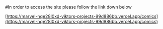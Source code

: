 #In order to access the site please follow the link down below

[https://marvel-nqe28l0xd-viktors-projects-99d886bb.vercel.app/comics](https://marvel-nqe28l0xd-viktors-projects-99d886bb.vercel.app/comics)
